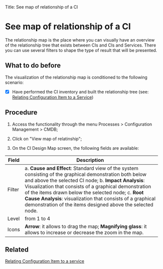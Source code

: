 Title: See map of relationship of a CI

# See map of relationship of a CI

The relationship map is the place where you can visually have an overview of the relationship tree that exists between CIs and CIs and Services. There you can use several filters to shape the type of result that will be presented.

## What to do before

The visualization of the relationship map is conditioned to the following scenario:

- [X] Have performed the CI inventory and built the relationship tree (see: [Relating Configuration Item to a Service][2])

## Procedure

1. Access the functionality through the menu Processes > Configuration Management > CMDB;

2. Click on "View map of relatinship";

3. On the CI Design Map screen, the following fields are available:

| Field | Description |
|-------|-----------|
|Filter| a.  **Cause and Effect**: Standard view of the system consisting of the graphical demonstration both below and above the selected CI node; b. **Impact Analysis**: Visualization that consists of a graphical demonstration of the items drawn below the selected node; c. **Root Cause Analysis**: visualization that consists of a graphical demonstration of the items designed above the selected node.|
|Level| from 1 to 4 |
|Icons| **Arrow**: it allows to drag the map; **Magnifying glass**: it allows to increase or decrease the zoom in the map.


## Related

[Relating Configuration Item to a service][1]

[1]:/en-us/citsmart-platform-8/processes/configuration/use/create-ic-relationship.html

[2]:/en-us/citsmart-platform-8/processes/configuration/use/create-ic-relationship.html
